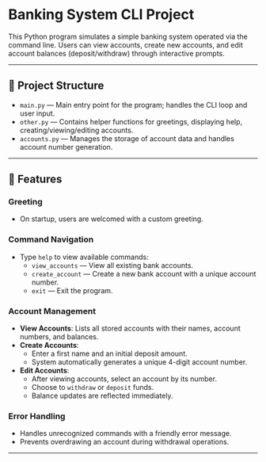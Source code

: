 # Banking System CLI Project

This Python program simulates a simple banking system operated via the command line. Users can view accounts, create new accounts, and edit account balances (deposit/withdraw) through interactive prompts.

---

## 📂 Project Structure

- `main.py` — Main entry point for the program; handles the CLI loop and user input.
- `other.py` — Contains helper functions for greetings, displaying help, creating/viewing/editing accounts.
- `accounts.py` — Manages the storage of account data and handles account number generation.

---

## 🚀 Features

### Greeting
- On startup, users are welcomed with a custom greeting.

### Command Navigation
- Type `help` to view available commands:
  - `view_accounts` — View all existing bank accounts.
  - `create_account` — Create a new bank account with a unique account number.
  - `exit` — Exit the program.

### Account Management
- **View Accounts**: Lists all stored accounts with their names, account numbers, and balances.
- **Create Accounts**:
  - Enter a first name and an initial deposit amount.
  - System automatically generates a unique 4-digit account number.
- **Edit Accounts**:
  - After viewing accounts, select an account by its number.
  - Choose to `withdraw` or `deposit` funds.
  - Balance updates are reflected immediately.

### Error Handling
- Handles unrecognized commands with a friendly error message.
- Prevents overdrawing an account during withdrawal operations.

---



